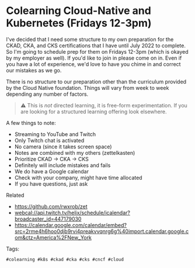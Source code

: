 # Colearning Cloud-Native and Kubernetes (Fridays 12-3pm)

I've decided that I need some structure to my own preparation for the
CKAD, CKA, and CKS certifications that I have until July 2022 to
complete. So I'm going to schedule prep for them on Fridays 12-3pm
(which is okayed by my employer as well). If you'd like to join in
please come on in. Even if you have a lot of experience, we'd love to
have you chime in and correct our mistakes as we go. 

There is no structure to our preparation other than the curriculum
provided by the Cloud Native foundation. Things will vary from week to
week depending any number of factors.

> ⚠️
> This is *not* directed learning, it is free-form experimentation. If
> you are looking for a structured learning offering look elsewhere.

A few things to note:

* Streaming to YouTube and Twitch
* Only Twitch chat is activated
* No camera (since it takes screen space)
* Notes are combined with my others (zettelkasten)
* Prioritize CKAD -> CKA -> CKS
* Definitely will include mistakes and fails
* We do have a Google calendar
* Check with your company, might have time allocated
* If you have questions, just ask

Related

* <https://github.com/rwxrob/zet>
* <webcal://api.twitch.tv/helix/schedule/icalendar?broadcaster_id=447179030>  
* <https://calendar.google.com/calendar/embed?src=2rme4h6hoo0djb9rvi4preakvvqnrg6g%40import.calendar.google.com&ctz=America%2FNew_York>

Tags:

    #colearning #k8s #ckad #cka #cks #cncf #cloud
